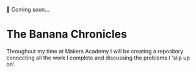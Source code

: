 :banana: Coming soon...

# The Banana Chronicles
Throughout my time at Makers Academy I will be creating a repository connecting all the work I complete and discussing the problems I 'slip up on'.
